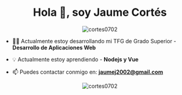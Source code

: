 <h1 align="center">Hola 👋, soy Jaume Cortés</h1>

<p align="center"><img align="center" src="https://github-readme-stats.vercel.app/api/top-langs?username=cortes0702&show_icons=true&locale=en&layout=compact" alt="cortes0702"/></p>

- 👨‍💻 Actualmente estoy desarrollando mi TFG de Grado Superior - **Desarrollo de Aplicaciones Web**

- 💡 Actualmente estoy aprendiendo - **Nodejs y Vue**

- 📫 Puedes contactar conmigo en: **jaumej2002@gmail.com**

<p align="center"> <img src="https://komarev.com/ghpvc/?username=albertocervera&label=Profile%20views&color=0e75b6&style=flat" alt="cortes0702" /> </p>
